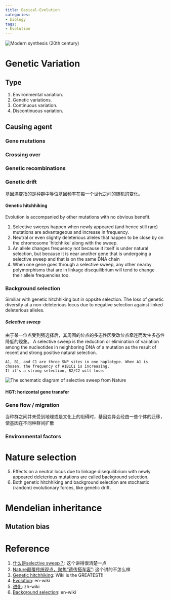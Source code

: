 ```yaml
---
title: Basical-Evolution
categories: 
- biology
tags: 
- Evolution
---
```


![Modern synthesis (20th century)](https://upload.wikimedia.org/wikipedia/commons/thumb/9/97/Modern_Synthesis.svg/780px-Modern_Synthesis.svg.png)

# Genetic Variation

## Type
1. Environmental variation.
2. Genetic variations.
3. Continuous variation.
4. Discontinuous variation.

## Causing agent

### Gene mutations

### Crossing over

### Genetic recombinations

### Genetic drift
基因漂变指的是种群中等位基因频率在每一个世代之间的随机的变化。

#### Genetic hitchhiking
Evolution is accompanied by other mutations with no obvious benefit.
1. Selective sweeps happen when newly appeared (and hence still rare) mutations are advantageous and increase in frequency. 
2. Neutral or even slightly deleterious alleles that happen to be close by on the chromosome 'hitchhike' along with the sweep.
3. An allele changes frequency not because it itself is under natural selection, but because it is near another gene that is undergoing a selective sweep and that is on the same DNA chain
4. When one gene goes through a selective sweep, any other nearby polymorphisms that are in linkage disequilibrium will tend to change their allele frequencies too.

### Background selection
Similiar with genetic hitchhiking but in oppsite selection. The loss of genetic diversity at a non-deleterious locus due to negative selection against linked deleterious alleles.

##### Selective sweep
由于某一位点受到强选择后，其周围的位点的多态性因受改位点牵连而发生多态性降低的现象。
A selective sweep is the reduction or elimination of variation among the nucleotides in neighboring DNA of a mutation as the result of recent and strong positive natural selection.

    A1, B1, and C1 are three SNP sites in one haplotype. When A1 is chosen, the frequency of A1B1C1 is increasing. 
    If it's a strong selection, B2/C2 will lose. 
    
![The schematic diagram of selective sweep from Nature](https://plobimage.ybzhao.com/wp-content/uploads/2012/06/selective_sweep.jpg)

#### HGT: horizontal gene transfer

### Gene flow / migration
当种群之间并未受到地理或是文化上的阻碍时，基因变异会经由一些个体的迁移，使基因在不同种群间扩散

### Environmental factors

# Nature selection


5. Effects on a neutral locus due to linkage disequilibrium with newly appeared deleterious mutations are called background selection.
6. Both genetic hitchhiking and background selection are stochastic (random) evolutionary forces, like genetic drift.

# Mendelian inheritance

## Mutation bias

# Reference
1. [什么是selective sweep？](https://www.plob.org/article/2345.html): 这个讲得很清楚一点 
2. [Nature颠覆传统观点，聚焦“遗传搭车客”](http://www.ebiotrade.com/newsf/2013-7/2013723151052328.htm): 这个讲的不怎么样
3. [Genetic hitchhiking](https://en.wikipedia.org/wiki/Genetic_hitchhiking): Wiki is the GREATEST!!
4. [Evolution](https://en.wikipedia.org/wiki/Evolution#Natural_selection): en-wiki
5. [进化](https://zh.wikipedia.org/wiki/%E6%BC%94%E5%8C%96#%E6%A9%9F%E5%88%B6): zh-wiki
6. [Background selection](https://en.wikipedia.org/wiki/Background_selection): en-wiki
